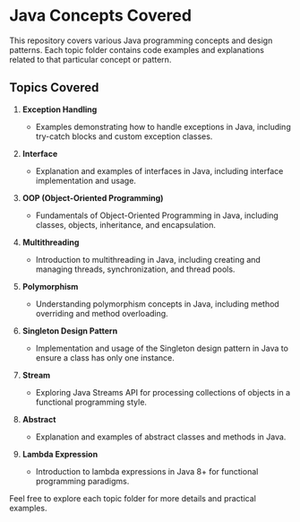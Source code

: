 # Java Concepts Covered

This repository covers various Java programming concepts and design patterns. Each topic folder contains code examples and explanations related to that particular concept or pattern.

## Topics Covered

1. **Exception Handling**
   - Examples demonstrating how to handle exceptions in Java, including try-catch blocks and custom exception classes.

2. **Interface**
   - Explanation and examples of interfaces in Java, including interface implementation and usage.

3. **OOP (Object-Oriented Programming)**
   - Fundamentals of Object-Oriented Programming in Java, including classes, objects, inheritance, and encapsulation.

4. **Multithreading**
   - Introduction to multithreading in Java, including creating and managing threads, synchronization, and thread pools.

5. **Polymorphism**
   - Understanding polymorphism concepts in Java, including method overriding and method overloading.

6. **Singleton Design Pattern**
   - Implementation and usage of the Singleton design pattern in Java to ensure a class has only one instance.

7. **Stream**
   - Exploring Java Streams API for processing collections of objects in a functional programming style.

8. **Abstract**
   - Explanation and examples of abstract classes and methods in Java.

9. **Lambda Expression**
   - Introduction to lambda expressions in Java 8+ for functional programming paradigms.

Feel free to explore each topic folder for more details and practical examples.
